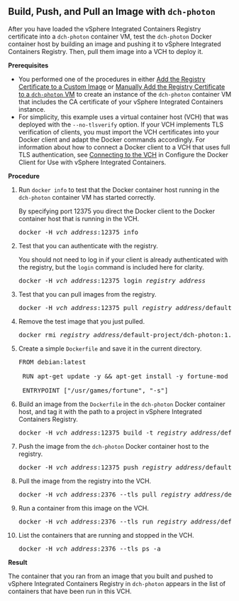 ## Build, Push, and Pull an Image with `dch-photon`  ##

After you have loaded the vSphere Integrated Containers Registry certificate into a `dch-photon` container VM, test the `dch-photon` Docker container host by building an image and pushing it to vSphere Integrated Containers Registry. Then, pull them image into a VCH to deploy it. 

**Prerequisites**

- You performed one of the procedures in either [Add the Registry Certificate to a Custom Image](photon_cert_custom.md) or [Manually Add the Registry Certificate to a `dch-photon` VM](photon_cert_manual.md) to create an instance of the `dch-photon` container VM that includes the CA certificate of your vSphere Integrated Containers instance. 
- For simplicity, this example uses a virtual container host (VCH) that was deployed with the `--no-tlsverify` option. If your VCH implements TLS verification of clients, you must import the VCH certificates into your Docker client and adapt the Docker commands accordingly. For information about how to connect a Docker client to a VCH that uses full TLS authentication, see [Connecting to the VCH](configure_docker_client.md#connectvch) in Configure the Docker Client for Use with vSphere Integrated Containers.


**Procedure**

1. Run `docker info` to test that the Docker container host running in the `dch-photon` container VM has started correctly. 

    By specifying port 12375 you direct the Docker client to the Docker container host that is running in the VCH.

    <pre>docker -H <i>vch_address</i>:12375 info</pre> 

2. Test that you can authenticate with the registry.

    You should not need to log in if your client is already authenticated with the registry, but the `login` command is included here for clarity.

    <pre>docker -H <i>vch_address</i>:12375 login <i>registry_address</i></pre>

4. Test that you can pull images from the registry. 

    <pre>docker -H <i>vch_address</i>:12375 pull <i>registry_address</i>/default-project/dch-photon:1.13</pre>

5. Remove the test image that you just pulled. 
    <pre>docker rmi <i>registry_address</i>/default-project/dch-photon:1.13</pre>
    
3. Create a simple `Dockerfile` and save it in the current directory.

    <pre>FROM debian:latest

    RUN apt-get update -y && apt-get install -y fortune-mod fortunes

    ENTRYPOINT ["/usr/games/fortune", "-s"]</pre>

4. Build an image from the `Dockerfile` in the `dch-photon` Docker container host, and tag it with the path to a project in vSphere Integrated Containers Registry. 

    <pre>docker -H <i>vch_address</i>:12375 build -t <i>registry_address</i>/default-project/test-container .</pre>

5. Push the image from the `dch-photon` Docker container host to the registry. 

    <pre>docker -H <i>vch_address</i>:12375 push <i>registry_address</i>/default-project/test-container</pre>

6. Pull the image from the registry into the VCH. 

    <pre>docker -H <i>vch_address</i>:2376 --tls pull <i>registry_address</i>/default-project/test-container</pre>

7. Run a container from this image on the VCH. 

    <pre>docker -H <i>vch_address</i>:2376 --tls run <i>registry_address</i>/default-project/test-container</pre>

8. List the containers that are running and stopped in the VCH. 

    <pre>docker -H <i>vch_address</i>:2376 --tls ps -a</pre>

**Result**

The container that you ran from an image that you built and pushed to vSphere Integrated Containers Registry in `dch-photon` appears in the list of containers that have been run in this VCH.
